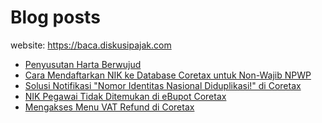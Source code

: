 # Blog posts

website: https://baca.diskusipajak.com

<!-- BLOG-POST-LIST:START -->
- [Penyusutan Harta Berwujud](https://baca.diskusipajak.com/penyusutan-harta-berwujud/)
- [Cara Mendaftarkan NIK ke Database Coretax untuk Non-Wajib NPWP](https://baca.diskusipajak.com/cara-mendaftarkan-nik-ke-database-coretax-untuk-non-wajib-npwp/)
- [Solusi Notifikasi &quot;Nomor Identitas Nasional Diduplikasi!&quot; di Coretax](https://baca.diskusipajak.com/solusi-notifikasi-nomor-identitas-nasional-diduplikasi-di-coretax/)
- [NIK Pegawai Tidak Ditemukan di eBupot Coretax](https://baca.diskusipajak.com/nik-pegawai-tidak-ditemukan-di-ebupot-coretax/)
- [Mengakses Menu VAT Refund di Coretax](https://baca.diskusipajak.com/mengakses-menu-vat-refund-di-coretax/)
<!-- BLOG-POST-LIST:END -->

<!--
**kelaspajak/kelaspajak** is a ✨ _special_ ✨ repository because its `README.md` (this file) appears on your GitHub profile.

Here are some ideas to get you started:

- 🔭 I’m currently working on ...
- 🌱 I’m currently learning ...
- 👯 I’m looking to collaborate on ...
- 🤔 I’m looking for help with ...
- 💬 Ask me about ...
- 📫 How to reach me: ...
- 😄 Pronouns: ...
- ⚡ Fun fact: ...
-->
